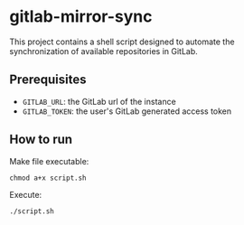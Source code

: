 # gitlab-mirror-sync
This project contains a shell script designed to automate the synchronization of available repositories in GitLab.

## Prerequisites
- `GITLAB_URL`: the GitLab url of the instance
- `GITLAB_TOKEN`: the user's GitLab generated access token

## How to run

Make file executable:
```shell
chmod a+x script.sh
```

Execute:
```shell
./script.sh
```
